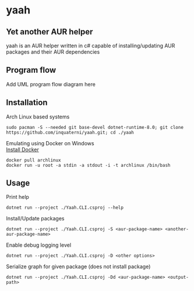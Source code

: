 # yaah
## Yet another AUR helper
yaah is an AUR helper written in c# capable of installing/updating AUR packages and their AUR dependencies
## Program flow
Add UML program flow diagram here
## Installation
Arch Linux based systems
```shell
sudo pacman -S --needed git base-devel dotnet-runtime-8.0; git clone https://github.com/inquaterni/yaah.git; cd ./yaah
```
Emulating using Docker on Windows<br>
[Install Docker](https://docs.docker.com/desktop/setup/install/windows-install/)
```shell
docker pull archlinux
docker run -u root -a stdin -a stdout -i -t archlinux /bin/bash
```
## Usage
Print help
```shell
dotnet run --project ./Yaah.CLI.csproj --help
```

Install/Update packages
```shell
dotnet run --project ./Yaah.CLI.csproj -S <aur-package-name> <another-aur-package-name>
```

Enable debug logging level
```shell
dotnet run --project ./Yaah.CLI.csproj -D <other options>
```

Serialize graph for given package (does not install package)
```shell
dotnet run --project ./Yaah.CLI.csproj -Dd <aur-package-name> <output-path>
```
